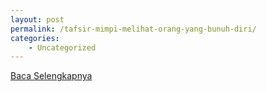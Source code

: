 ```yaml
---
layout: post
permalink: /tafsir-mimpi-melihat-orang-yang-bunuh-diri/
categories:
    - Uncategorized
---
```


[Baca Selengkapnya](/09)